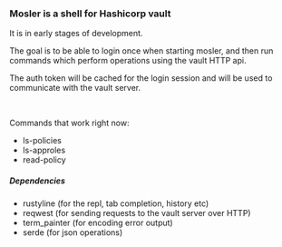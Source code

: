 ### Mosler is a shell for Hashicorp vault

It is in early stages of development.

The goal is to be able to login once when starting mosler, and then run commands which perform operations using the vault HTTP api. 

The auth token will be cached for the login session and will be used to communicate with the vault server.

<br>

Commands that work right now:

* ls-policies
* ls-approles
* read-policy <policy-name>


##### Dependencies

* rustyline (for the repl, tab completion, history etc)
* reqwest (for sending requests to the vault server over HTTP)
* term_painter (for encoding error output)
* serde (for json operations)